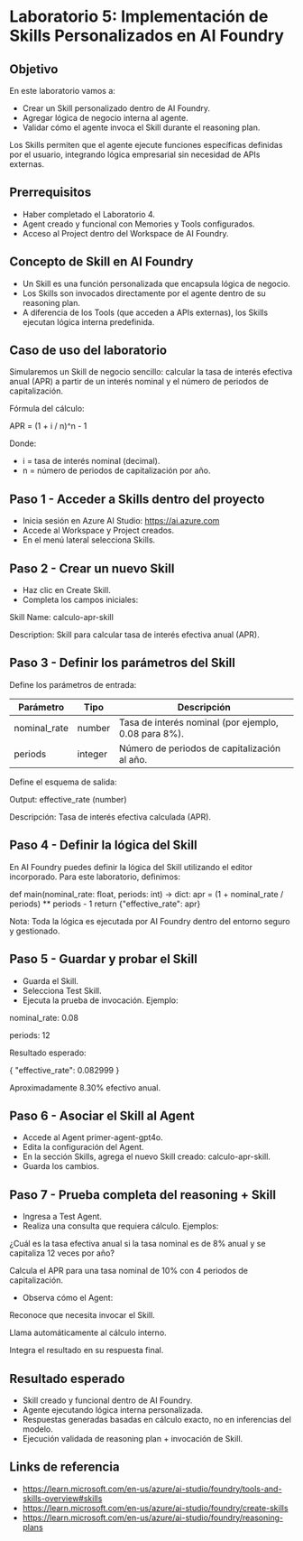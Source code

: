 # Laboratorio 5: Implementación de Skills Personalizados en AI Foundry

## Objetivo

En este laboratorio vamos a:

- Crear un Skill personalizado dentro de AI Foundry.
- Agregar lógica de negocio interna al agente.
- Validar cómo el agente invoca el Skill durante el reasoning plan.

Los Skills permiten que el agente ejecute funciones específicas definidas por el usuario, integrando lógica empresarial sin necesidad de APIs externas.

## Prerrequisitos

- Haber completado el Laboratorio 4.
- Agent creado y funcional con Memories y Tools configurados.
- Acceso al Project dentro del Workspace de AI Foundry.

## Concepto de Skill en AI Foundry

- Un Skill es una función personalizada que encapsula lógica de negocio.
- Los Skills son invocados directamente por el agente dentro de su reasoning plan.
- A diferencia de los Tools (que acceden a APIs externas), los Skills ejecutan lógica interna predefinida.

## Caso de uso del laboratorio

Simularemos un Skill de negocio sencillo: calcular la tasa de interés efectiva anual (APR) a partir de un interés nominal y el número de periodos de capitalización.

Fórmula del cálculo:

APR = (1 + i / n)^n - 1

Donde:

- i = tasa de interés nominal (decimal).
- n = número de periodos de capitalización por año.

## Paso 1 - Acceder a Skills dentro del proyecto

- Inicia sesión en Azure AI Studio: https://ai.azure.com
- Accede al Workspace y Project creados.
- En el menú lateral selecciona Skills.

## Paso 2 - Crear un nuevo Skill

- Haz clic en Create Skill.
- Completa los campos iniciales:

Skill Name: calculo-apr-skill

Description: Skill para calcular tasa de interés efectiva anual (APR).

## Paso 3 - Definir los parámetros del Skill

Define los parámetros de entrada:

Parámetro | Tipo | Descripción
--- | --- | ---
nominal_rate | number | Tasa de interés nominal (por ejemplo, 0.08 para 8%).
periods | integer | Número de periodos de capitalización al año.

Define el esquema de salida:

Output: effective_rate (number)

Descripción: Tasa de interés efectiva calculada (APR).

## Paso 4 - Definir la lógica del Skill

En AI Foundry puedes definir la lógica del Skill utilizando el editor incorporado. Para este laboratorio, definimos:

def main(nominal_rate: float, periods: int) -> dict:
    apr = (1 + nominal_rate / periods) ** periods - 1
    return {"effective_rate": apr}

Nota: Toda la lógica es ejecutada por AI Foundry dentro del entorno seguro y gestionado.

## Paso 5 - Guardar y probar el Skill

- Guarda el Skill.
- Selecciona Test Skill.
- Ejecuta la prueba de invocación. Ejemplo:

nominal_rate: 0.08

periods: 12

Resultado esperado:

{
  "effective_rate": 0.082999
}

Aproximadamente 8.30% efectivo anual.

## Paso 6 - Asociar el Skill al Agent

- Accede al Agent primer-agent-gpt4o.
- Edita la configuración del Agent.
- En la sección Skills, agrega el nuevo Skill creado: calculo-apr-skill.
- Guarda los cambios.

## Paso 7 - Prueba completa del reasoning + Skill

- Ingresa a Test Agent.
- Realiza una consulta que requiera cálculo. Ejemplos:

¿Cuál es la tasa efectiva anual si la tasa nominal es de 8% anual y se capitaliza 12 veces por año?

Calcula el APR para una tasa nominal de 10% con 4 periodos de capitalización.

- Observa cómo el Agent:

Reconoce que necesita invocar el Skill.

Llama automáticamente al cálculo interno.

Integra el resultado en su respuesta final.

## Resultado esperado

- Skill creado y funcional dentro de AI Foundry.
- Agente ejecutando lógica interna personalizada.
- Respuestas generadas basadas en cálculo exacto, no en inferencias del modelo.
- Ejecución validada de reasoning plan + invocación de Skill.

## Links de referencia

- https://learn.microsoft.com/en-us/azure/ai-studio/foundry/tools-and-skills-overview#skills
- https://learn.microsoft.com/en-us/azure/ai-studio/foundry/create-skills
- https://learn.microsoft.com/en-us/azure/ai-studio/foundry/reasoning-plans
